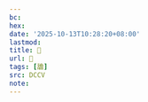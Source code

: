 ```yaml
---
bc:
hex:
date: '2025-10-13T10:28:20+08:00'
lastmod:
title: 􅥺
url: 􅥺
tags: [舚]
src: DCCV
note:
---
```

